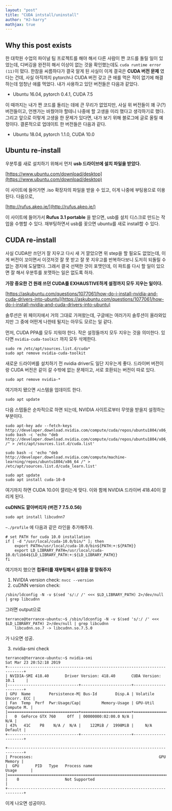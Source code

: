```yaml
---
layout: "post"
title: "CUDA intstall/uninstall"
author: "HJ-harry"
mathjax: true
---
```


## Why this post exists

한 대학원 수업의 파이널 팀 프로젝트를 해야 해서 다른 사람이 짠 코드를 돌릴 일이 있었는데,
디버깅을 완전히 해서 이상이 없는 것을 확인했는데도 ```cuda runtime error (11)```이 떴다.
한참을 씨름하다가 결국 알게 된 사실이 이게 결국은 **CUDA 버전 문제** 였다는 건데, 사실 아직까지
pytorch나 CUDA 버전 갖고 큰 애를 먹은 적이 없기에 해결하는데 엄청난 애를 먹었다.
내가 사용하고 있던 버전들은 다음과 같았다.

- Ubuntu 16.04, pytorch 0.4.1, CUDA 7.5

이 때까지는 내가 짠 코드를 돌리는 데에 큰 무리가 없었지만, 사실 위 버전들이 꽤 구(?)버전들이고,
언젠가는 바꿨어야 할테니 나중에 할 고생을 미리 했다고 생각하기로 했다. 그리고 앞으로 이렇게 고생을
한 문제가 있다면, 내가 보기 위해 블로그에 글로 올릴 예정이다. 결론적으로 업데이트 한 버전들은 다음과 같다.

- Ubuntu 18.04, pytorch 1.1.0, CUDA 10.0

## Ubuntu re-install

우분투를 새로 설치하기 위해서 먼저 **usb 드라이브에 설치 파일을 받았다.**

[https://www.ubuntu.com/download/desktop](https://www.ubuntu.com/download/desktop)

이 사이트에 들어가면 .iso 확장자의 파일을 받을 수 있고, 이게 나중에 부팅용으로 이용된다.
다음으로,

[http://rufus.akeo.ie/](http://rufus.akeo.ie/)

이 사이트에 들어가서 **Rufus 3.1 portable** 을 받으면, usb를 설치 디스크로 만드는 작업을
수행할 수 있다. 재부팅하면서 usb를 꽂으면 ubuntu를 새로 install할 수 있다.

## CUDA re-install

사실 CUDA만 쓰던거 잘 지우고 다시 새 거 깔았으면 위 step을 할 필요도 없었는데, 이게 버전이
꼬이면서 이것저것 잘 못 받고 잘 못 지우고를 반복하다보니 도저히 되돌릴 수 없는 경지에 도달했다. 그래서 결국 선택한 것이 포맷인데, 이 파트를 다시 할 일이 있으면 잘 해서 우분투를 포맷하는 일은 없도록 하자.

**가장 중요한 건 원래 쓰던 CUDA를 EXHAUSTIVE하게 설정까지 모두 지우는 일이다.**

[https://askubuntu.com/questions/1077061/how-do-i-install-nvidia-and-cuda-drivers-into-ubuntu](https://askubuntu.com/questions/1077061/how-do-i-install-nvidia-and-cuda-drivers-into-ubuntu)

솔루션은 위 페이지에서 거의 그대로 가져왔는데, 구글에는 여러가지 솔루션이 올라와있지만
그 중에 어떤게 나한테 될지는 아무도 모르는 일 같다.

먼저, CUDA PPA를 모두 지워야 한다. 작은 설정들까지 모두 지우는 것을 의미한다.
있다면 ```nvidia-cuda-toolkit``` 까지 모두 삭제한다.

```
sudo rm /etc/apt/sources.list.d/cuda*
sudo apt remove nvidia-cuda-toolkit
```

새로운 드라이버를 설치하기 전 nvidia driver도 일단 지우는게 좋다. 드라이버 버전이랑
CUDA 버전은 같이 갈 수밖에 없는 문제이고, 서로 호환되는 버전이 따로 있다.

```
sudo apt remove nvidia-*
```

여기까지 됐으면 시스템을 업데이트 한다.

```
sudo apt update
```

다음 스텝들은 순차적으로 하면 되는데, NVIDIA 사이트로부터 무엇을 받을지 설정하는 부분이다.

```
sudo apt-key adv --fetch-keys  http://developer.download.nvidia.com/compute/cuda/repos/ubuntu1804/x86_64/7fa2af80.pub
sudo bash -c 'echo "deb http://developer.download.nvidia.com/compute/cuda/repos/ubuntu1804/x86_64 /" > /etc/apt/sources.list.d/cuda.list'

sudo bash -c 'echo "deb http://developer.download.nvidia.com/compute/machine-learning/repos/ubuntu1804/x86_64 /" > /etc/apt/sources.list.d/cuda_learn.list'

sudo apt update
sudo apt install cuda-10-0
```

여기까지 하면 CUDA 10.0이 깔리는게 맞다. 이와 함께 NVIDIA 드라이버 418.40이 깔리게 된다.

**cuDNN도 깔아버리자 (버전 7 7.5.0.56)**

```
sudo apt install libcudnn7
```

``` ~./profile ``` 에 다음과 같은 라인을 추가해주자.

```
# set PATH for cuda 10.0 installation
if [ -d "/usr/local/cuda-10.0/bin/" ]; then
    export PATH=/usr/local/cuda-10.0/bin${PATH:+:${PATH}}
    export LD_LIBRARY_PATH=/usr/local/cuda-10.0/lib64${LD_LIBRARY_PATH:+:${LD_LIBRARY_PATH}}
fi
```

여기까지 했으면 **컴퓨터를 재부팅해서 설정을 잘 맞춰주자**

1. NVIDIA version check: ```nvcc --version```
2. cuDNN version check:
```
/sbin/ldconfig -N -v $(sed 's/:/ /' <<< $LD_LIBRARY_PATH) 2>/dev/null | grep libcudnn
```
그러면 output으로
```
terrance@terrance-ubuntu:~$ /sbin/ldconfig -N -v $(sed 's/:/ /' <<< $LD_LIBRARY_PATH) 2>/dev/null | grep libcudnn
    libcudnn.so.7 -> libcudnn.so.7.5.0
```

가 나오면 성공.

3. nvidia-smi check

```
terrance@terrance-ubuntu:~$ nvidia-smi
Sat Mar 23 20:52:18 2019       
+-----------------------------------------------------------------------------+
| NVIDIA-SMI 418.40       Driver Version: 418.40       CUDA Version: 10.1     |
|-------------------------------+----------------------+----------------------+
| GPU  Name        Persistence-M| Bus-Id        Disp.A | Volatile Uncorr. ECC |
| Fan  Temp  Perf  Pwr:Usage/Cap|         Memory-Usage | GPU-Util  Compute M. |
|===============================+======================+======================|
|   0  GeForce GTX 760     Off  | 00000000:02:00.0 N/A |                  N/A |
| 43%   41C    P8    N/A /  N/A |    122MiB /  1998MiB |     N/A      Default |
+-------------------------------+----------------------+----------------------+

+-----------------------------------------------------------------------------+
| Processes:                                                       GPU Memory |
|  GPU       PID   Type   Process name                             Usage      |
|=============================================================================|
|    0                    Not Supported                                       |
+-----------------------------------------------------------------------------+
```
이게 나오면 성공이다.
